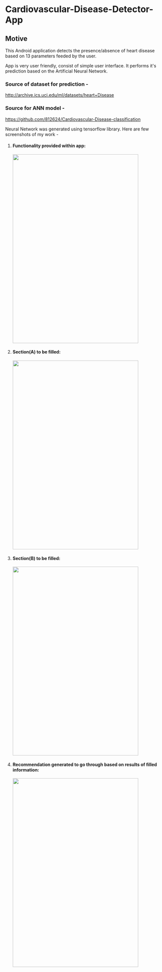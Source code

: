 # Cardiovascular-Disease-Detector-App
## Motive
This Android application detects the presence/absence of heart disease based on 13 parameters feeded by the user.

App is very user friendly, consist of simple user interface. It performs it's prediction based on the Artificial Neural Network.

### Source of dataset for prediction - 

http://archive.ics.uci.edu/ml/datasets/heart+Disease

### Source for ANN model -

https://github.com/812624/Cardiovascular-Disease-classification

Neural Network was generated using tensorflow library.
Here are few screenshots of my work -

1. #### Functionality provided within app:

     <img src="https://user-images.githubusercontent.com/16900145/31247199-76edd5b4-aa2d-11e7-921c-ec0aa121aed2.png" 
          width="400" 
          height="600" />
     
2. #### Section(A) to be filled: 

     <img src="https://user-images.githubusercontent.com/16900145/31247196-76e97320-aa2d-11e7-8d17-b0d25fa90838.png" 
          width="400" 
          height="600" />
          
3. #### Section(B) to be filled: 

     <img src="https://user-images.githubusercontent.com/16900145/31247197-76eaaaec-aa2d-11e7-9af9-887e716da38e.png" 
          width="400" 
          height="600" />
          
3. #### Recommendation generated to go through based on results of filled information: 

     <img src="https://user-images.githubusercontent.com/16900145/31247198-76eb23b4-aa2d-11e7-913e-c4d2d3eb8133.png" 
          width="400" 
          height="600" />
